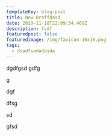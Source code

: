 ```yaml
---
templateKey: blog-post
title: New Draffdasd
date: 2019-11-18T22:09:34.469Z
description: fsdf
featuredpost: false
featuredimage: /img/favicon-16x16.png
tags:
  - dsadfsadadasda
---
```

dgdfgsd gdfg

g

dgf

dfsg

sd

gfsd
